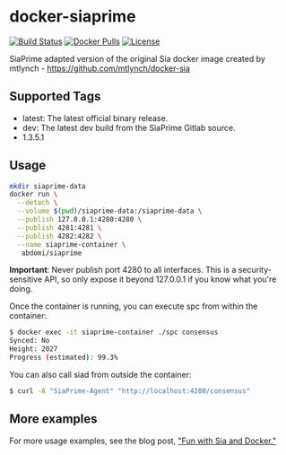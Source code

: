 # docker-siaprime

[![Build Status](https://travis-ci.org/abdomi/docker-siaprime.svg?branch=master)](https://travis-ci.org/abdomi/docker-siaprime) [![Docker Pulls](https://img.shields.io/docker/pulls/abdomi/docker-siaprime.svg?maxAge=604800)](https://hub.docker.com/r/abdomi/docker-siaprime/) [![License](http://img.shields.io/:license-mit-blue.svg?style=flat-square)](LICENSE)

SiaPrime adapted version of the original Sia docker image created by mtlynch - https://github.com/mtlynch/docker-sia

## Supported Tags

* latest: The latest official binary release.
* dev: The latest dev build from the SiaPrime Gitlab source.
* 1.3.5.1


## Usage

```bash
mkdir siaprime-data
docker run \
  --detach \
  --volume $(pwd)/siaprime-data:/siaprime-data \
  --publish 127.0.0.1:4280:4280 \
  --publish 4281:4281 \
  --publish 4282:4282 \
  --name siaprime-container \
   abdomi/siaprime
```

**Important**: Never publish port 4280 to all interfaces. This is a security-sensitive API, so only expose it beyond 127.0.0.1 if you know what you're doing.

Once the container is running, you can execute spc from within the container:

```bash
$ docker exec -it siaprime-container ./spc consensus
Synced: No
Height: 2027
Progress (estimated): 99.3%
```

You can also call siad from outside the container:

```bash
$ curl -A "SiaPrime-Agent" "http://localhost:4280/consensus"
```

## More examples

For more usage examples, see the blog post, ["Fun with Sia and Docker."](https://blog.spaceduck.io/sia-docker/)
